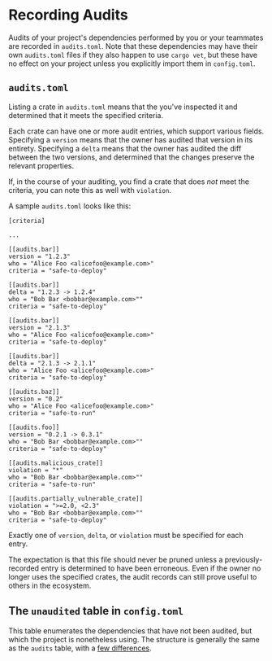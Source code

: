 # Recording Audits

Audits of your project's dependencies performed by you or your teammates are
recorded in `audits.toml`. Note that these dependencies may have their own
`audits.toml` files if they also happen to use `cargo vet`, but these have no
effect on your project unless you explicitly import them in `config.toml`.

## `audits.toml`

Listing a crate in `audits.toml` means that the you've inspected it and
determined that it meets the specified criteria.

Each crate can have one or more audit entries, which support various fields.
Specifying a `version` means that the owner has audited that version in its
entirety. Specifying a `delta` means that the owner has audited the diff between
the two versions, and determined that the changes preserve the relevant
properties.

If, in the course of your auditing, you find a crate that does _not_ meet the
criteria, you can note this as well with `violation`.

A sample `audits.toml` looks like this:
```
[criteria]

...

[[audits.bar]]
version = "1.2.3"
who = "Alice Foo <alicefoo@example.com>"
criteria = "safe-to-deploy"

[[audits.bar]]
delta = "1.2.3 -> 1.2.4"
who = "Bob Bar <bobbar@example.com>""
criteria = "safe-to-deploy"

[[audits.bar]]
version = "2.1.3"
who = "Alice Foo <alicefoo@example.com>"
criteria = "safe-to-deploy"

[[audits.bar]]
delta = "2.1.3 -> 2.1.1"
who = "Alice Foo <alicefoo@example.com>"
criteria = "safe-to-deploy"

[[audits.baz]]
version = "0.2"
who = "Alice Foo <alicefoo@example.com>"
criteria = "safe-to-run"

[[audits.foo]]
version = "0.2.1 -> 0.3.1"
who = "Bob Bar <bobbar@example.com>""
criteria = "safe-to-deploy"

[[audits.malicious_crate]]
violation = "*"
who = "Bob Bar <bobbar@example.com>""
criteria = "safe-to-run"

[[audits.partially_vulnerable_crate]]
violation = ">=2.0, <2.3"
who = "Bob Bar <bobbar@example.com>""
criteria = "safe-to-deploy"
```

Exactly one of `version`, `delta`, or `violation` must be specified for each
entry.

The expectation is that this file should never be pruned unless a
previously-recorded entry is determined to have been erroneous. Even if the
owner no longer uses the specified crates, the audit records can still prove
useful to others in the ecosystem.

## The `unaudited` table in `config.toml`

This table enumerates the dependencies that have not been audited, but which the
project is nonetheless using. The structure is generally the same as the
`audits` table, with a [few differences](config.md#the-unaudited-table).
